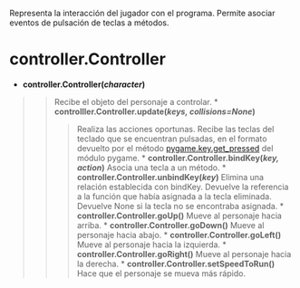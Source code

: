 Representa la interacción del jugador con el programa.
Permite asociar eventos de pulsación de teclas a métodos.

# controller.Controller #

  * **controller.Controller(_character_)**
> > Recibe el objeto del personaje a controlar.
    * **controlller.Controller.update(_keys, collisions=None_)**
> > > Realiza las acciones oportunas.
> > > Recibe las teclas del teclado que se encuentran pulsadas, en el formato devuelto por el método [pygame.key.get\_pressed](http://www.pygame.org/docs/ref/key.html#pygame.key.get_pressed) del módulo pygame.
    * **controller.Controller.bindKey(_key, action_)**
> > > Asocia una tecla a un método.
    * **controller.Controller.unbindKey(_key_)**
> > > Elimina una relación establecida con bindKey.
> > > Devuelve la referencia a la función que había asignada a la tecla eliminada.
> > > Devuelve None si la tecla no se encontraba asignada.
    * **controller.Controller.goUp()**
> > > Mueve al personaje hacia arriba.
    * **controller.Controller.goDown()**
> > > Mueve al personaje hacia abajo.
    * **controller.Controller.goLeft()**
> > > Mueve al personaje hacia la izquierda.
    * **controller.Controller.goRight()**
> > > Mueve al personaje hacia la derecha.
    * **controller.Controller.setSpeedToRun()**
> > > Hace que el personaje se mueva más rápido.